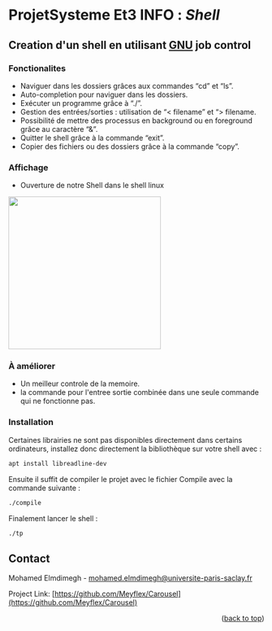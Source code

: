 # ProjetSysteme Et3 INFO : <em> Shell </em>

## Creation d'un shell en utilisant [GNU](https://www.gnu.org/software/libc/manual/html_node/Implementing-a-Shell.html) job control
### Fonctionalites

* Naviguer dans les dossiers grâces aux commandes “cd” et “ls”.
* Auto-completion pour naviguer dans les dossiers.
* Exécuter un programme grâce à “./”.
* Gestion des entrées/sorties : utilisation de “< filename” et “> filename.
* Possibilité de mettre des processus en background ou en foreground grâce au caractère “&”.
* Quitter le shell grâce à la commande “exit”.
* Copier des fichiers ou des dossiers grâce à la commande “copy”.

### Affichage 
* Ouverture de notre Shell dans le shell linux


<img src="https://user-images.githubusercontent.com/98128042/179525420-d83a9127-f1e2-4e38-8eab-2f53983ad69f.png"  height="300">

### À améliorer 
* Un meilleur controle de la memoire.
* la commande pour l'entree sortie combinée dans une seule commande qui ne fonctionne pas.



### Installation
Certaines librairies ne sont pas disponibles directement dans certains ordinateurs, installez donc directement la bibliothèque sur votre shell avec :
```bash
apt install libreadline-dev
```
Ensuite il suffit de compiler le projet avec le fichier Compile avec la commande suivante :
```bash
./compile
```
Finalement lancer le shell :
```bash
./tp
```



<!-- CONTACT -->
## Contact

Mohamed Elmdimegh - mohamed.elmdimegh@universite-paris-saclay.fr

Project Link: [https://github.com/Meyflex/Carousel](https://github.com/Meyflex/Carousel)

<p align="right">(<a href="#top">back to top</a>)</p>

